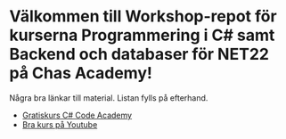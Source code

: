 # Välkommen till Workshop-repot för kurserna Programmering i C# samt Backend och databaser för NET22 på Chas Academy!

Några bra länkar till material. Listan fylls på efterhand.

* [Gratiskurs C# Code Academy](https://www.codecademy.com/learn/learn-c-sharp)
* [Bra kurs på Youtube](https://www.youtube.com/playlist?list=PLdo4fOcmZ0oVxKLQCHpiUWun7vlJJvUiN)
